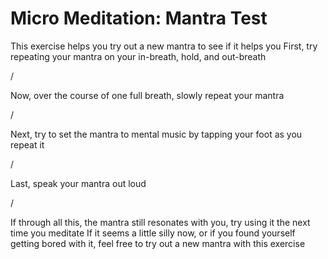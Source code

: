 # Micro Meditation: Mantra Test
This exercise helps you try out a new mantra to see if it helps you
First, try repeating your mantra on your in-breath, hold, and out-breath

/

Now, over the course of one full breath, slowly repeat your mantra

/

Next, try to set the mantra to mental music by tapping your foot as you repeat it

/

Last, speak your mantra out loud

/

If through all this, the mantra still resonates with you, try using it the next time you meditate
If it seems a little silly now, or if you found yourself getting bored with it, feel free to try out a new mantra with this exercise

[_meta:author]:- "Kip"
[_meta:size]:- "micro"
[_meta:tags]:- "mantra"
[_meta:date-added]:- "2023-06-04T00:00:00.000"